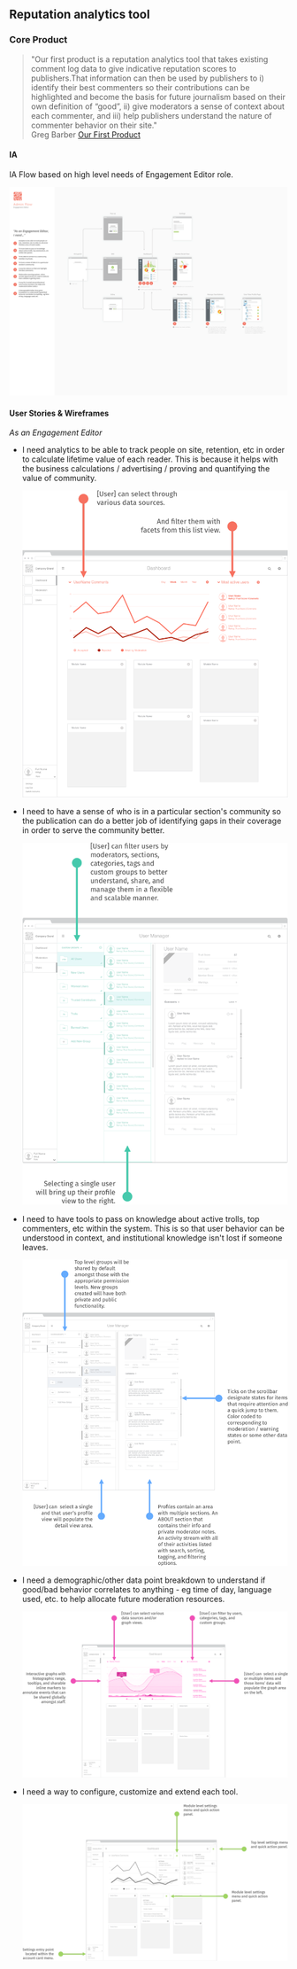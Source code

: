 ## Reputation analytics tool

### Core Product
> "Our first product is a reputation analytics tool that takes existing comment log data to give indicative reputation scores to publishers.That information can then be used by publishers to i) identify their best commenters so their contributions can be highlighted and become the basis for future journalism based on their own definition of “good”, ii) give moderators a sense of context about each commenter, and iii) help publishers understand the nature of commenter behavior on their site."   
>Greg Barber [Our First Product](https://coralproject.net/first-product/)   

#### IA
IA Flow based on high level needs of Engagement Editor role.    

![IA Flow - Engagement Editor](img/process/ia-draft-1.0.1-small.png)

#### User Stories & Wireframes
*As an Engagement Editor*
-  I need analytics to be able to track people on site, retention, etc in order to calculate lifetime value of each reader. This is because it helps with the business calculations / advertising / proving and quantifying the value of community.

    ![User Story 1](img/process/1.2.0/us-1-figure.png)

-  I need to have a sense of who is in a particular section's community so the publication can do a better job of identifying gaps in their coverage in order to serve the community better.

    ![User Story 2](img/process/1.2.0/us-2-figure.png)

-  I need to have tools to pass on knowledge about active trolls, top commenters, etc within the system. This is so that user behavior can be understood in context, and institutional knowledge isn't lost if someone leaves.

    ![User Story 3](img/process/1.2.0/us-3-figure.png)

-  I need a demographic/other data point breakdown to understand if good/bad behavior correlates to anything - eg time of day, language used, etc. to help allocate future moderation resources.

    ![User Story 4](img/process/1.2.0/us-4-figure.png)

-  I need a way to configure, customize and extend each tool.    

    ![User Story 5](img/process/1.2.0/us-5-figure.png)
